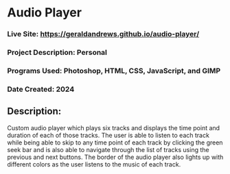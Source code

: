# Audio Player
### Live Site: https://geraldandrews.github.io/audio-player/

### Project Description: Personal
### Programs Used: Photoshop, HTML, CSS, JavaScript, and GIMP
### Date Created: 2024

## Description:
Custom audio player which plays six tracks and displays the time point and duration of each of those tracks. The user is able to listen to each track while being able to skip to any time 
point of each track by clicking the green seek bar and is also able to navigate through the list of tracks using the previous and next buttons. The border of the audio player also lights 
up with different colors as the user listens to the music of each track.
